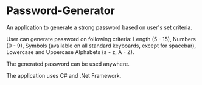 # Password-Generator
An application to generate a strong password based on user's set criteria.

User can generate password on following criteria: Length (5 - 15), Numbers (0 - 9), Symbols (available on all standard keyboards, except for spacebar), Lowercase and Uppercase Alphabets (a - z, A - Z). 

The generated password can be used anywhere.

The application uses C# and .Net Framework.
